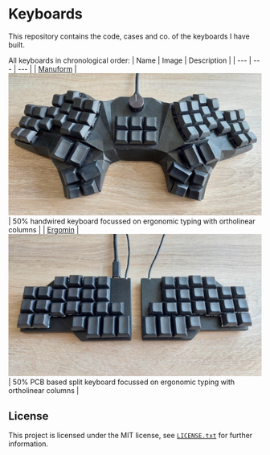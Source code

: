 # Keyboards
This repository contains the code, cases and co. of the keyboards I have built.

All keyboards in chronological order: 
| Name                  | Image                                        | Description                                                                        |
| ---                   | ---                                          | ---                                                                                |
| [Manuform](manuform/) | ![Manuform image](manuform/img/manuform.jpg) | 50% handwired keyboard focussed on ergonomic typing with ortholinear columns       |
| [Ergomin](ergomin/)   | ![Ergomin image](ergomin/img/ergomin.jpg)    | 50% PCB based split keyboard focussed on ergonomic typing with ortholinear columns |

## License
This project is licensed under the MIT license, see [`LICENSE.txt`](LICENSE.txt) for further information.
